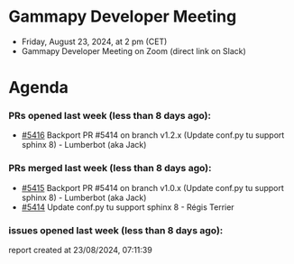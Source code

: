 # Gammapy Developer Meeting 
 * Friday, August 23, 2024, at 2 pm (CET) 
 * Gammapy Developer Meeting on Zoom (direct link on Slack) 
# Agenda

### PRs opened last week (less than 8 days ago): 
* [#5416](https://github.com/gammapy/gammapy/pull/5416) Backport PR #5414 on branch v1.2.x (Update conf.py tu support sphinx 8) - Lumberbot (aka Jack)

### PRs merged last week (less than 8 days ago): 
* [#5415](https://github.com/gammapy/gammapy/pull/5415) Backport PR #5414 on branch v1.0.x (Update conf.py tu support sphinx 8) - Lumberbot (aka Jack)
* [#5414](https://github.com/gammapy/gammapy/pull/5414) Update conf.py tu support sphinx 8 - Régis Terrier

### issues opened last week (less than 8 days ago): 

 report created at 23/08/2024, 07:11:39